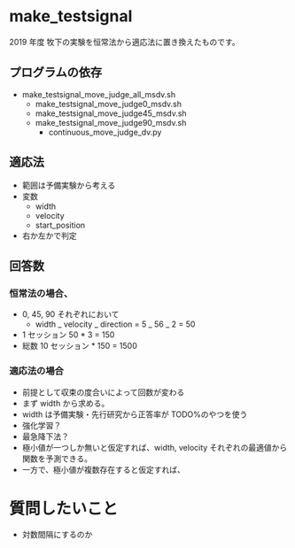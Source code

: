 # make_testsignal

2019 年度 牧下の実験を恒常法から適応法に置き換えたものです。

## プログラムの依存

- make_testsignal_move_judge_all_msdv.sh
  - make_testsignal_move_judge0_msdv.sh
  - make_testsignal_move_judge45_msdv.sh
  - make_testsignal_move_judge90_msdv.sh
    - continuous_move_judge_dv.py

## 適応法

- 範囲は予備実験から考える
- 変数
  - width
  - velocity
  - start_position
- 右か左かで判定

## 回答数

### 恒常法の場合、

- 0, 45, 90 それぞれにおいて
  - width _ velocity _ direction = 5 _ 56 _ 2 = 50
- 1 セッション 50 \* 3 = 150
- 総数 10 セッション \* 150 = 1500

### 適応法の場合

- 前提として収束の度合いによって回数が変わる
- まず width から求める。
- width は予備実験・先行研究から正答率が TODO%のやつを使う
- 強化学習？
- 最急降下法？
- 極小値が一つしか無いと仮定すれば、width, velocity それぞれの最適値から関数を予測できる。
- 一方で、極小値が複数存在すると仮定すれば、

# 質問したいこと

- 対数間隔にするのか
